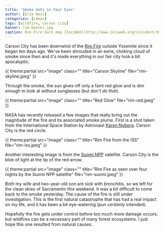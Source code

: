 ```yaml
---
title: 'Smoke Gets in Your Eyes'
author: [Erik Hess]
categories: [ideas]
tags: [wildfire, carson city]
banner: rim-banner.jpg
caption: Rim Fire burn map [InciWeb](http://www.inciweb.org/incident/3660/)
---
```


Carson City has been downwind of the [Rim Fire](http://www.inciweb.org/incident/3660/) outside Yosemite since it began ten days ago. We've been shrouded in an eerie, choking cloud of smoke since then and it's made everything in our fair city look a bit apocalyptic.

{{ theme:partial src="image" class="" title="Carson Skyline" file="rim-skyline.jpeg" }}

Through the smoke, the sun gives off only a faint red glow and is dim enough to look at without sunglasses (but *don't do that*).

{{ theme:partial src="image" class="" title="Red Glow" file="rim-red.jpeg" }}

NASA has recently released a few images that really bring out the magnitude of the fire and its associated smoke plume. First is a shot taken from the International Space Station by Astronaut [Karen Nyberg](https://twitter.com/AstroKarenN/status/372105386204999680). Carson City is the red circle.

{{ theme:partial src="image" class="" title="Rim Fire from the ISS" file="rim-iss.jpeg" }}

Another interesting image is from the [Suomi NPP](http://npp.gsfc.nasa.gov/index.html) satellite. Carson City is the blob of light at the tip of the red arrow.

{{ theme:partial src="image" class="" title="Rim Fire as seen over four nights by the Suomi NPP satellite" file="rim-suomi.jpeg" }}

Both my wife and two-year-old son are sick with bronchitis, so we left for the clean skies of Sacramento this weekend. It was a bit difficult to come back to the smoke yesterday. The cause of the fire is still under investigation. This is the first natural catastrophe that has had a real impact on my life, and it has been a bit eye-watering (pun *certainly* intended).

Hopefully the fire gets under control before too much more damage occurs, but  wildfires can be a necessary part of many forest ecosystems. I just hope this one resulted from natural causes.